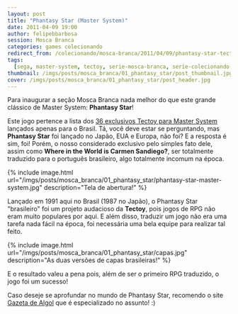 ```yaml
---
layout: post
title: "Phantasy Star (Master System)"
date: 2011-04-09 19:00
author: felipebbarbosa
session: Mosca Branca
categories: games colecionando
redirect_from: /colecionando/mosca-branca/2011/04/09/phantasy-star-tectoy.html
tags:
  [sega, master-system, tectoy, serie-mosca-branca, serie-colecionando-games]
thumbnail: /imgs/posts/mosca_branca/01_phantasy_star/post_thumbnail.jpg
cover: /imgs/posts/mosca_branca/01_phantasy_star/post_header.jpg
---
```


Para inaugurar a seção Mosca Branca nada melhor do que este grande clássico de Master System: **Phantasy Star**!

<!--more-->

Este jogo pertence a lista dos [36 exclusivos Tectoy para Master System](/post/jogos-master-system-exclusivos-tectoy) lançados apenas para o Brasil. Tá, você deve estar se perguntando, mas **Phantasy Star** foi lançado no Japão, EUA e Europa, não foi? E a resposta é sim, foi! Porém, o nosso considerado exclusivo pelo simples fato dele, assim como **Where in the World is Carmen Sandiego?**, ser totalmente traduzido para o português brasileiro, algo totalmente incomum na época.

{% include image.html url="/imgs/posts/mosca_branca/01_phantasy_star/phantasy-star-master-system.jpg" description="Tela de abertura!" %}

Lançado em 1991 aqui no Brasil (1987 no Japão), o Phantasy Star "brasileiro" foi um projeto audacioso da **Tectoy**, pois jogos de RPG não eram muito populares por aqui. E além disso, traduzir um jogo não era uma tarefa nada fácil na época, foi necessária uma bela equipe para realizar tal feito.

{% include image.html url="/imgs/posts/mosca_branca/01_phantasy_star/capas.jpg" description="As duas versões de capas brasileiras!" %}

E o resultado valeu a pena pois, além de ser o primeiro RPG traduzido, o jogo foi um sucesso!

Caso deseje se aprofundar no mundo de Phantasy Star, recomendo o site [Gazeta de Algol](http://goo.gl/raByY) que é especializado no assunto! :)
